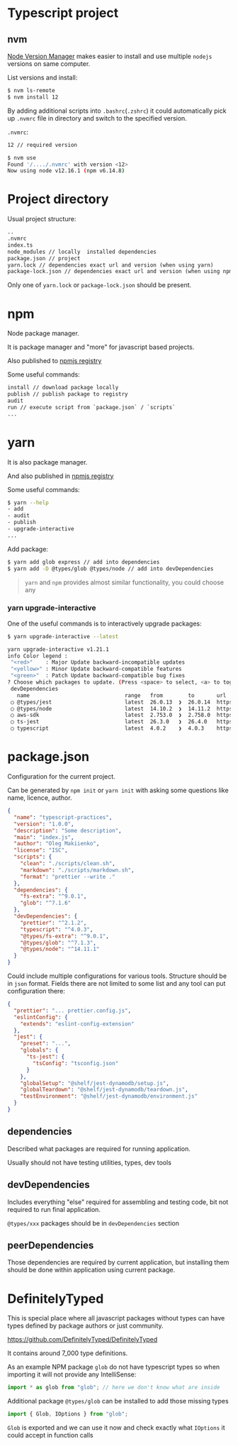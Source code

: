 # Typescript project

## nvm

[Node Version Manager](https://github.com/nvm-sh/nvm) makes easier to install and use multiple `nodejs` versions on same computer.

List versions and install:

```sh
$ nvm ls-remote
$ nvm install 12
```

By adding additional scripts into `.bashrc`(`.zshrc`) it could automatically pick up `.nvmrc` file in directory
and switch to the specified version.

`.nvmrc`:

```txt
12 // required version
```

```sh
$ nvm use
Found '/..../.nvmrc' with version <12>
Now using node v12.16.1 (npm v6.14.8)
```

# Project directory

Usual project structure:

```txt
..
.nvmrc
index.ts
node_modules // locally  installed dependencies
package.json // project
yarn.lock // dependencies exact url and version (when using yarn)
package-lock.json // dependencies exact url and version (when using npm)
```

Only one of `yarn.lock` or `package-lock.json` should be present.

# npm

Node package manager.

It is package manager and "more" for javascript based projects.

Also published to [npmjs registry](https://www.npmjs.com/package/npm)

Some useful commands:

```txt
install // download package locally
publish // publish package to registry
audit
run // execute script from `package.json` / `scripts`
...
```

# yarn

It is also package manager.

And also published in [npmjs registry](https://www.npmjs.com/package/yarn)

Some useful commands:

```sh
$ yarn --help
- add
- audit
- publish
- upgrade-interactive
...
```

Add package:

```sh
$ yarn add glob express // add into dependencies
$ yarn add -D @types/glob @types/node // add into devDependencies
```

> `yarn` and `npm` provides almost similar functionality, you could choose any

### yarn upgrade-interactive

One of the useful commands is to interactively upgrade packages:

```sh
$ yarn upgrade-interactive --latest

yarn upgrade-interactive v1.21.1
info Color legend :
 "<red>"    : Major Update backward-incompatible updates
 "<yellow>" : Minor Update backward-compatible features
 "<green>"  : Patch Update backward-compatible bug fixes
? Choose which packages to update. (Press <space> to select, <a> to toggle all, <i> to invert selection)
 devDependencies
   name                              range   from        to       url
 ◯ @types/jest                       latest  26.0.13  ❯  26.0.14  https://github.com/DefinitelyTyped/DefinitelyTyped.git
 ◯ @types/node                       latest  14.10.2  ❯  14.11.2  https://github.com/DefinitelyTyped/DefinitelyTyped.git
 ◯ aws-sdk                           latest  2.753.0  ❯  2.758.0  https://github.com/aws/aws-sdk-js
 ◯ ts-jest                           latest  26.3.0   ❯  26.4.0   https://kulshekhar.github.io/ts-jest
 ◯ typescript                        latest  4.0.2    ❯  4.0.3    https://www.typescriptlang.org/
```

# package.json

Configuration for the current project.

Can be generated by `npm init` or `yarn init` with asking some questions like name, licence, author.

```json
{
  "name": "typescript-practices",
  "version": "1.0.0",
  "description": "Some description",
  "main": "index.js",
  "author": "Oleg Makiienko",
  "license": "ISC",
  "scripts": {
    "clean": "./scripts/clean.sh",
    "markdown": "./scripts/markdown.sh",
    "format": "prettier --write ."
  },
  "dependencies": {
    "fs-extra": "^9.0.1",
    "glob": "^7.1.6"
  },
  "devDependencies": {
    "prettier": "^2.1.2",
    "typescript": "^4.0.3",
    "@types/fs-extra": "^9.0.1",
    "@types/glob": "^7.1.3",
    "@types/node": "^14.11.1"
  }
}
```

Could include multiple configurations for various tools.
Structure should be in `json` format.
Fields there are not limited to some list and any tool can put configuration there:

```json
{
  "prettier": "... prettier.config.js",
  "eslintConfig": {
    "extends": "eslint-config-extension"
  },
  "jest": {
    "preset": "...",
    "globals": {
      "ts-jest": {
        "tsConfig": "tsconfig.json"
      }
    },
    "globalSetup": "@shelf/jest-dynamodb/setup.js",
    "globalTeardown": "@shelf/jest-dynamodb/teardown.js",
    "testEnvironment": "@shelf/jest-dynamodb/environment.js"
  }
}
```

## dependencies

Described what packages are required for running application.

Usually should not have testing utilities, types, dev tools

## devDependencies

Includes everything "else" required for assembling and testing code, bit not required to run final application.

`@types/xxx` packages should be in `devDependencies` section

## peerDependencies

Those dependencies are required by current application, but installing them should be done within
application using current package.

# DefinitelyTyped

This is special place where all javascript packages without types can have types defined by
package authors or just community.

<https://github.com/DefinitelyTyped/DefinitelyTyped>

It contains around 7_000 type definitions.

As an example NPM package `glob` do not have typescript types so when importing it will not
provide any IntelliSense:

```ts
import * as glob from "glob"; // here we don't know what are inside
```

Additional package `@types/glob` can be installed to add those missing types

```ts
import { Glob, IOptions } from "glob";
```

`Glob` is exported and we can use it now and check exactly what `IOptions` it could accept in function calls
